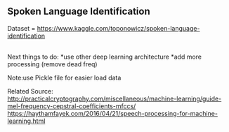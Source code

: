 Spoken Language Identification
-

Dataset = https://www.kaggle.com/toponowicz/spoken-language-identification

<br>
Next things to do:
*use other deep learning architecture
*add more processing (remove dead freq)

Note:use Pickle file for easier load data

Related Source:
<br>
http://practicalcryptography.com/miscellaneous/machine-learning/guide-mel-frequency-cepstral-coefficients-mfccs/
<br>
https://haythamfayek.com/2016/04/21/speech-processing-for-machine-learning.html